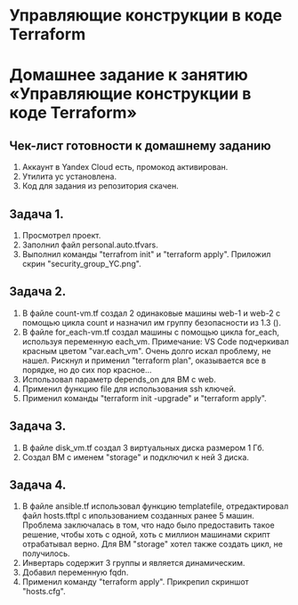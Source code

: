 # Управляющие конструкции в коде Terraform
# Домашнее задание к занятию «Управляющие конструкции в коде Terraform»

## Чек-лист готовности к домашнему заданию
  1. Аккаунт в Yandex Cloud есть, промокод активирован.  
  2. Утилита ус установлена.  
  3. Код для задания из репозитория скачен.  
      
## Задача 1.
  1. Просмотрел проект.
  2. Заполнил файл personal.auto.tfvars.
  3. Выполнил команды "terrafrom init" и "terraform apply". Приложил скрин "security_group_YC.png".

 ## Задача 2.
   1. В файле count-vm.tf создал 2 одинаковые машины web-1 и web-2 с помощью цикла count и назначил им группу безопасности из 1.3 ().
   2. В файле for_each-vm.tf создал машины с помощью цикла for_each, используя переменную each_vm.
      Примечание: VS Code подчеркивал красным цветом "var.each_vm". Очень долго искал проблему, не нашел. Рискнул и применил "terraform plan", оказывается все в порядке, но до сих пор красное...
   3. Использовал параметр depends_on для ВМ с web.
   4. Применил функцию file для использования ssh ключей.
   5. Применил команды "terraform init -upgrade" и "terraform apply".

 ## Задача 3.
   1. В файле disk_vm.tf создал 3 виртуальных диска размером 1 Гб.
   2. Создал ВМ с именем "storage" и подключил к ней 3 диска.

 ## Задача 4.
   1. В файле ansible.tf использовал функцию templatefile, отредактировал файл hosts.tftpl с ипользованием созданных ранее 5 машин.
      Проблема заключалась в том, что надо было предоставить такое решение, чтобы хоть с одной, хоть с миллион машинами скрипт отрабатывал верно. Для ВМ "storage" хотел также создать цикл, не получилось.
   3. Инвертарь содержит 3 группы и является динамическим.
   4. Добавил переменную fqdn.
   5. Применил команду "terraform apply". Прикрепил скриншот "hosts.cfg".
